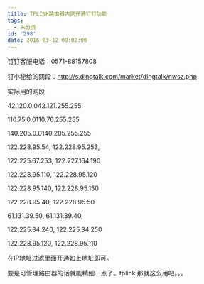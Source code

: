 ```yaml
---
title: TPLINK路由器内网开通钉钉功能
tags:
  - 未分类
id: '298'
date: 2016-03-12 09:02:00
---
```


钉钉客服电话：0571-88157808

钉小秘给的网段：http://s.dingtalk.com/market/dingtalk/nwsz.php

  

实际用的网段

42.120.0.042.121.255.255

110.75.0.0110.76.255.255

140.205.0.0140.205.255.255

  

  

122.228.95.54, 122.228.95.253, 

122.225.67.253, 122.227.164.190

122.228.95.110, 122.228.95.120

122.228.95.140, 122.228.95.150

122.228.95.40, 122.228.95.50

  

61.131.39.50, 61.131.39.40, 

  

122.225.34.240, 122.225.34.250

122.228.95.120, 122.228.95.110

  

  

在IP地址过滤里面开通如上地址即可。

  

  

要是可管理路由器的话就能精细一点了。tplink 那就这么用吧。。。